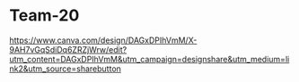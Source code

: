 # Team-20
https://www.canva.com/design/DAGxDPIhVmM/X-9AH7vGqSdiDq6ZRZjWrw/edit?utm_content=DAGxDPIhVmM&utm_campaign=designshare&utm_medium=link2&utm_source=sharebutton
